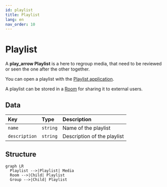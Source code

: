 ```yaml
---
id: playlist
title: Playlist
lang: en
nav_order: 10
---
```


# Playlist

A **<span class="aq-icon">play_arrow</span> Playlist** is a here to regroup media, that need to be reviewed or seen the one after the other together.

You can open a playlist with the [Playlist application](../applications/playlist.md).

A playlist can be stored in a [Room](./room.md) for sharing it to external users.

## Data

| Key | Type | Description |
| :--- | :---- | :----------- |
| `name` | `string` | Name of the playlist |
| `description` | `string` | Description of the playlist |

## Structure

```mermaid
graph LR
  Playlist -->|Playlist| Media
  Room -->|Child| Playlist
  Group -->|Child| Playlist
```